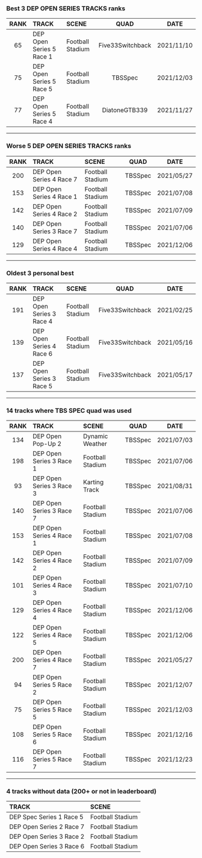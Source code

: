 ### Best 3 DEP OPEN SERIES TRACKS ranks
|RANK|TRACK|SCENE|QUAD|DATE|
|:---:|:---|:---|:---:|:---:|
|65|DEP Open Series 5 Race 1|Football Stadium|Five33Switchback|2021/11/10|
|75|DEP Open Series 5 Race 5|Football Stadium|TBSSpec|2021/12/03|
|77|DEP Open Series 5 Race 4|Football Stadium|DiatoneGTB339|2021/11/27|
---
### Worse 5 DEP OPEN SERIES TRACKS ranks
|RANK|TRACK|SCENE|QUAD|DATE|
|:---:|:---|:---|:---:|:---:|
|200|DEP Open Series 4 Race 7|Football Stadium|TBSSpec|2021/05/27|
|153|DEP Open Series 4 Race 1|Football Stadium|TBSSpec|2021/07/08|
|142|DEP Open Series 4 Race 2|Football Stadium|TBSSpec|2021/07/09|
|140|DEP Open Series 3 Race 7|Football Stadium|TBSSpec|2021/07/06|
|129|DEP Open Series 4 Race 4|Football Stadium|TBSSpec|2021/12/06|
---
### Oldest 3 personal best
|RANK|TRACK|SCENE|QUAD|DATE|
|:---:|:---|:---|:---:|:---:|
|191|DEP Open Series 3 Race 4|Football Stadium|Five33Switchback|2021/02/25|
|139|DEP Open Series 4 Race 6|Football Stadium|Five33Switchback|2021/05/16|
|137|DEP Open Series 3 Race 5|Football Stadium|Five33Switchback|2021/05/17|
---
### 14 tracks where TBS SPEC quad was used
|RANK|TRACK|SCENE|QUAD|DATE|
|:---:|:---|:---|:---:|:---:|
|134|DEP Open Pop-Up 2|Dynamic Weather|TBSSpec|2021/07/03|
|198|DEP Open Series 3 Race 1|Football Stadium|TBSSpec|2021/07/06|
|93|DEP Open Series 3 Race 3|Karting Track|TBSSpec|2021/08/31|
|140|DEP Open Series 3 Race 7|Football Stadium|TBSSpec|2021/07/06|
|153|DEP Open Series 4 Race 1|Football Stadium|TBSSpec|2021/07/08|
|142|DEP Open Series 4 Race 2|Football Stadium|TBSSpec|2021/07/09|
|101|DEP Open Series 4 Race 3|Football Stadium|TBSSpec|2021/07/10|
|129|DEP Open Series 4 Race 4|Football Stadium|TBSSpec|2021/12/06|
|122|DEP Open Series 4 Race 5|Football Stadium|TBSSpec|2021/12/06|
|200|DEP Open Series 4 Race 7|Football Stadium|TBSSpec|2021/05/27|
|94|DEP Open Series 5 Race 2|Football Stadium|TBSSpec|2021/12/07|
|75|DEP Open Series 5 Race 5|Football Stadium|TBSSpec|2021/12/03|
|108|DEP Open Series 5 Race 6|Football Stadium|TBSSpec|2021/12/16|
|116|DEP Open Series 5 Race 7|Football Stadium|TBSSpec|2021/12/23|
---
### 4 tracks without data (200+ or not in leaderboard)
|TRACK|SCENE|
|:---|:---|
|DEP Spec Series 1 Race 5|Football Stadium|
|DEP Open Series 2 Race 7|Football Stadium|
|DEP Open Series 3 Race 2|Football Stadium|
|DEP Open Series 3 Race 6|Football Stadium|
